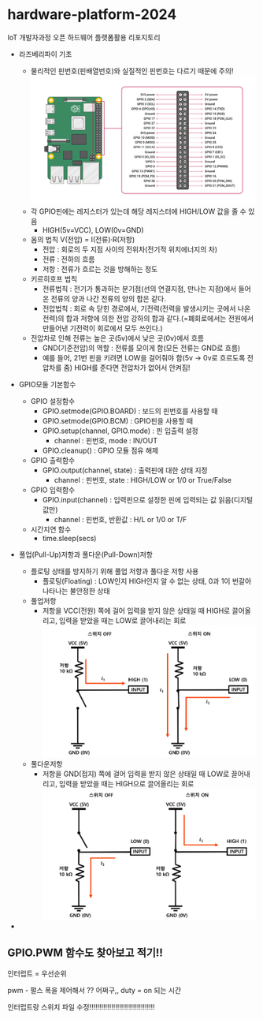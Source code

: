 # hardware-platform-2024
IoT 개발자과정 오픈 하드웨어 플랫폼활용 리포지토리

- 라즈베리파이 기초
	- 물리적인 핀번호(핀배열번호)와 실질적인 핀번호는 다르기 때문에 주의!
		![rpi핀맵](https://raw.githubusercontent.com/guswlrla/hardware-platform-2024/main/images/gpio.png)
	- 각 GPIO핀에는 레지스터가 있는데 해당 레지스터에 HIGH/LOW 값을 줄 수 있음
		- HIGH(5v=VCC), LOW(0v=GND)
	- 옴의 법칙 V(전압) = I(전류)·R(저항)
		- 전압 : 회로의 두 지점 사이의 전위차(전기적 위치에너지의 차)
		- 전류 : 전하의 흐름
		- 저항 : 전류가 흐르는 것을 방해하는 정도
	- 키르히호프 법칙
		- 전류법칙 : 전기가 통과하는 분기점(선의 연결지점, 만나는 지점)에서 들어온 전류의 양과 나간 전류의 양의 합은 같다.
		- 전압법칙 : 회로 속 닫힌 경로에서, 기전력(전력을 발생시키는 곳에서 나온 전력)의 합과 저항에 의한 전압 강하의 합과 같다.(=폐회로에서는 전원에서 만들어낸 기전력이 회로에서 모두 쓰인다.)
	- 전압차로 인해 전류는 높은 곳(5v)에서 낮은 곳(0v)에서 흐름
		- GND(기준전압)의 역할 : 전류를 모이게 함(모든 전류는 GND로 흐름)
		- 예를 들어, 21번 핀을 키려면 LOW을 걸어줘야 함(5v -> 0v로 흐르도록 전압차를 줌) HIGH를 준다면 전압차가 없어서 안켜짐!

- GPIO모둘 기본함수
	- GPIO 설정함수
		- GPIO.setmode(GPIO.BOARD) : 보드의 핀번호를 사용할 때
		- GPIO.setmode(GPIO.BCM) : GPIO핀을 사용할 때
		- GPIO.setup(channel, GPIO.mode) : 핀 입출력 설정
			- channel : 핀번호, mode : IN/OUT
		- GPIO.cleanup() : GPIO 모듈 점유 해제
	- GPIO 출력함수
		- GPIO.output(channel, state) : 출력핀에 대한 상태 지정
			- channel : 핀번호, state : HIGH/LOW or 1/0 or True/False
	- GPIO 입력함수
		- GPIO.input(channel) : 입력핀으로 설정한 핀에 입력되는 값 읽음(디지털 값만)
			- channel : 핀번호, 반환값 : H/L or 1/0 or T/F
	- 시간지연 함수
		- time.sleep(secs)

- 풀업(Pull-Up)저항과 풀다운(Pull-Down)저항
	- 플로팅 상태를 방지하기 위해 풀업 저항과 풀다운 저항 사용
		- 플로팅(Floating) : LOW인지 HIGH인지 알 수 없는 상태, 0과 1이 번갈아 나타나는 불안정한 상태
	- 풀업저항
		- 저항을 VCC(전원) 쪽에 걸어 입력을 받지 않은 상태일 때 HIGH로 끌어올리고, 입력을 받았을 때는 LOW로 끌어내리는 회로
		![풀업](https://raw.githubusercontent.com/guswlrla/hardware-platform-2024/main/images/pull-up.png)
	- 풀다운저항
		- 저항을 GND(접지) 쪽에 걸어 입력을 받지 않은 상태일 때 LOW로 끌어내리고, 입력을 받았을 때는 HIGH으로 끌어올리는 회로
		![풀다운](https://raw.githubusercontent.com/guswlrla/hardware-platform-2024/main/images/pull-down.png)

- 


GPIO.PWM 함수도 찾아보고 적기!!
----------------------------------------------------------------------------------------------------------------------------------


인터럽트 = 우선순위

pwm - 펄스 폭을 제어해서 ?? 어쩌구,, 
duty = on 되는 시간

인터럽트랑 스위치 파일 수정!!!!!!!!!!!!!!!!!!!!!!!!!!!!!!!!!